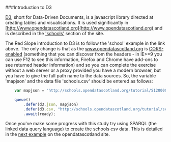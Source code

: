 ###Introduction to D3

[D3](http://d3js.org/), short for Data-Driven Documents, is a javascript library directed at creating tables and visualisations.  It is used significantly in [http://www.opendatascotland.org](http://www.opendatascotland.org) and is described in the ['schools'](http://schools.opendatascotland.org/dthree) section of the site.

The Red Slope introduction to D3 is to follow the 'school' example in the link above.  The only change is that as the www.opendatascotland.org is [CORS-enabled](http://enable-cors.org/) (something that you can discover from the headers - in IE>=9 you can use F12 to see this information, Firefox and Chrome have add-ons to see returned header information) and so you can complete the exercise without a web server or a proxy provided you have a modern browser, but you have to give the full path name to the data sources.  So, the variable 'mapjson' and the data file  'schools.csv' should be entered as follows:
```javascript
    var mapjson = "http://schools.opendatascotland.org/tutorial/S12000040_topo.json";
```

```javascript
    queue()
        .defer(d3.json, mapjson)
        .defer(d3.csv, "http://schools.opendatascotland.org/tutorial/schools.csv")
        .await(ready);
```

Once you've make some progress with this study try using SPARQL (the linked data query language) to create the schools csv data.  This is detailed in the [next example](http://schools.opendatascotland.org/sparql) on the opendatascotland site. 


